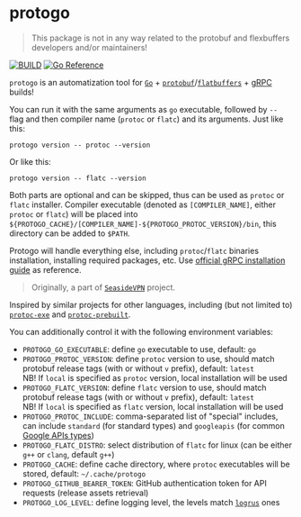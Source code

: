 # protogo

> This package is not in any way related to the protobuf and flexbuffers developers and/or maintainers!

[![BUILD](https://github.com/pseusys/protogo/actions/workflows/build.yaml/badge.svg)](https://github.com/pseusys/protogo/actions/workflows/build.yaml)
[![Go Reference](https://pkg.go.dev/badge/github.com/pseusys/protogo.svg)](https://pkg.go.dev/github.com/pseusys/protogo)

`protogo` is an automatization tool for [`Go`](https://go.dev/) + [`protobuf`](https://github.com/protocolbuffers/protobuf)/[`flatbuffers`](https://github.com/google/flatbuffers) + [gRPC](https://grpc.io/) builds!

You can run it with the same arguments as `go` executable, followed by `--` flag and then compiler name (`protoc` or `flatc`) and its arguments.
Just like this:

```shell
protogo version -- protoc --version
```

Or like this:

```shell
protogo version -- flatc --version
```

Both parts are optional and can be skipped, thus can be used as `protoc` or `flatc` installer.
Compiler executable (denoted as `[COMPILER_NAME]`, either `protoc` or `flatc`) will be placed into `${PROTOGO_CACHE}/[COMPILER_NAME]-${PROTOGO_PROTOC_VERSION}/bin`, this directory can be added to `$PATH`.

Protogo will handle everything else, including `protoc`/`flatc` binaries installation, installing required packages, etc.
Use [official gRPC installation guide](https://grpc.io/docs/languages/go/quickstart/#prerequisites) as reference.

> Originally, a part of [`SeasideVPN`](https://github.com/pseusys/SeasideVPN) project.

Inspired by similar projects for other languages, including (but not limited to) [`protoc-exe`](https://pypi.org/project/protoc-exe/) and [`protoc-prebuilt`](https://crates.io/crates/protoc-prebuilt/).

You can additionally control it with the following environment variables:

  - `PROTOGO_GO_EXECUTABLE`: define `go` executable to use, default: `go`
  - `PROTOGO_PROTOC_VERSION`: define `protoc` version to use, should match protobuf release tags (with or without `v` prefix), default: `latest`  
      NB! If `local` is specified as `protoc` version, local installation will be used
  - `PROTOGO_FLATC_VERSION`: define `flatc` version to use, should match protobuf release tags (with or without `v` prefix), default: `latest`  
      NB! If `local` is specified as `flatc` version, local installation will be used
  - `PROTOGO_PROTOC_INCLUDE`: comma-separated list of "special" includes, can include `standard` (for standard types) and `googleapis` (for common [Google APIs types](https://github.com/googleapis/api-common-protos))
  - `PROTOGO_FLATC_DISTRO`: select distribution of `flatc` for linux (can be either `g++` or `clang`, default `g++`)
  - `PROTOGO_CACHE`: define cache directory, where `protoc` executables will be stored, default: `~/.cache/protogo`
  - `PROTOGO_GITHUB_BEARER_TOKEN`: GitHub authentication token for API requests (release assets retrieval)
  - `PROTOGO_LOG_LEVEL`: define logging level, the levels match [`logrus`](https://github.com/sirupsen/logrus) ones
